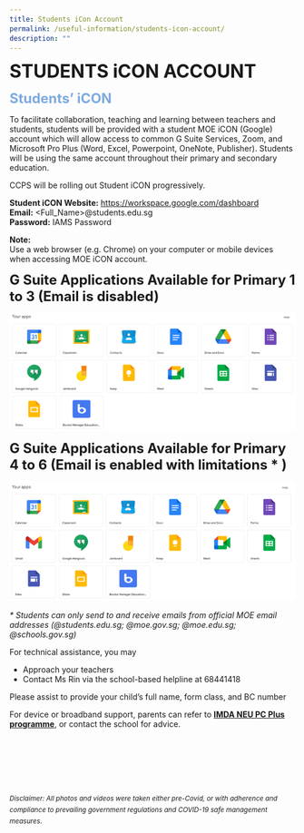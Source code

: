 ```yaml
---
title: Students iCon Account
permalink: /useful-information/students-icon-account/
description: ""
---
```

<b><font size="6">STUDENTS iCON ACCOUNT</font></b>

<b><font size=5 color="#7daadf">Students’ iCON</font></b>

To facilitate collaboration, teaching and learning between teachers and students, students will be provided with a student MOE iCON (Google) account which will allow access to common G Suite Services, Zoom, and Microsoft Pro Plus (Word, Excel, Powerpoint, OneNote, Publisher). Students will be using the same account throughout their primary and secondary education.  
  
CCPS will be rolling out Student iCON progressively.  
  
<b>Student iCON Website:</b> https://workspace.google.com/dashboard  
<b>Email:</b> <Full\_Name>@students.edu.sg  
<b>Password:</b> IAMS Password  
  
**Note:**<br>
Use a web browser (e.g. Chrome) on your computer or mobile devices when accessing MOE iCON account.  
  
  
**<font size=5>G Suite Applications Available for Primary 1 to 3 (Email is disabled)</font>**

![](/images/Useful%20Information/Icon%201.png)


**<font size=5>G Suite Applications Available for Primary 4 to 6 (Email is enabled with limitations * )</font>**

![](/images/Useful%20Information/Icon%202.png)

_\* Students can only send to and receive emails from official MOE email addresses (@students.edu.sg; @moe.gov.sg; @moe.edu.sg; @schools.gov.sg)_  
  
For technical assistance, you may  
  

*   Approach your teachers
*   Contact Ms Rin via the school-based helpline at 68441418

  
Please assist to provide your child’s full name, form class, and BC number  
  
For device or broadband support, parents can refer to **[IMDA NEU PC Plus programme](https://www.imda.gov.sg/programme-listing/neu-pc-plus)**, or contact the school for advice.


<br><br><br><br><br><br>
<sup>_Disclaimer: All photos and videos were taken either pre-Covid, or with adherence and compliance to prevailing government regulations and COVID-19 safe management measures._</sup>